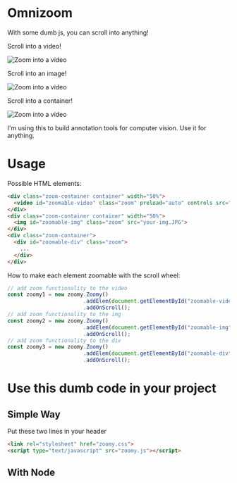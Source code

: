 # Omnizoom
With some dumb js, you can scroll into anything!

Scroll into a video!

![Zoom into a video](http://jackterwilliger.com/omnizoom-video/)

Scroll into an image!

![Zoom into a video](http://jackterwilliger.com/omnizoom-image/)

Scroll into a container!

![Zoom into a video](http://jackterwilliger.com/omnizoom-div/)

I'm using this to build annotation tools for computer vision. Use it for anything.

# Usage
Possible HTML elements:
```html
<div class="zoom-container container" width="50%">
  <video id="zoomable-video" class="zoom" preload="auto" controls src="your-video.mp4"></video>
</div>
<div class="zoom-container container" width="50%">
  <img id="zoomable-img" class="zoom" src="your-img.JPG">
</div>
<div class="zoom-container">
  <div id="zoomable-div" class="zoom">
    ...
  </div>
</div>
```
How to make each element zoomable with the scroll wheel:
```javascript
// add zoom functionality to the video
const zoomy1 = new zoomy.Zoomy()
                        .addElem(document.getElementById("zoomable-video"))
                        .addOnScroll();
// add zoom functionality to the img
const zoomy2 = new zoomy.Zoomy()
                        .addElem(document.getElementById("zoomable-img"))
                        .addOnScroll();
// add zoom functionality to the div
const zoomy3 = new zoomy.Zoomy()
                        .addElem(document.getElementById("zoomable-div"))
                        .addOnScroll();
```

# Use this dumb code in your project
## Simple Way
Put these two lines in your header
```html
<link rel="stylesheet" href="zoomy.css">
<script type="text/javascript" src="zoomy.js"></script>  
```

## With Node
